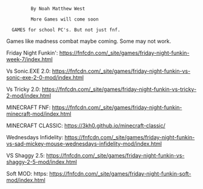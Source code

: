              By Noah Matthew West
             
             More Games will come soon

      GAMES for school PC's. But not just fnf.
Games like madness combat maybe coming. Some may not work.

Friday Night Funkin': https://fnfcdn.com/_site/games/friday-night-funkin-week-7/index.html

Vs Sonic.EXE 2.0: https://fnfcdn.com/_site/games/friday-night-funkin-vs-sonic-exe-2-0-mod/index.html

Vs Tricky 2.0: https://fnfcdn.com/_site/games/friday-night-funkin-vs-tricky-2-mod/index.html

MINECRAFT FNF: https://fnfcdn.com/_site/games/friday-night-funkin-minecraft-mod/index.html

MINECRAFT CLASSIC: https://3kh0.github.io/minecraft-classic/

Wednesdays Infidelity: https://fnfcdn.com/_site/games/friday-night-funkin-vs-sad-mickey-mouse-wednesdays-infidelity-mod/index.html

VS Shaggy 2.5: https://fnfcdn.com/_site/games/friday-night-funkin-vs-shaggy-2-5-mod/index.html

Soft MOD: https: https://fnfcdn.com/_site/games/friday-night-funkin-soft-mod/index.html
